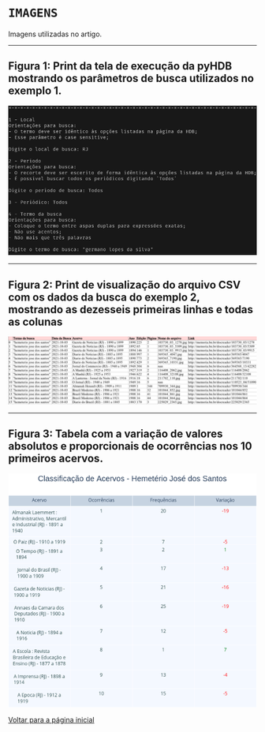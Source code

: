 # `IMAGENS`

Imagens utilizadas no artigo.

---

## Figura 1: Print da tela de execução da pyHDB mostrando os parâmetros de busca utilizados no exemplo 1.

![Figura 1](../IMAGENS/FIGURA1_BUSCA.png)

---

## Figura 2: Print de visualização do arquivo CSV com os dados da busca do exemplo 2, mostrando as dezesseis primeiras linhas e todas as colunas

![Figura 2](../IMAGENS/FIGURA2_CSV.png)

---

## Figura 3: Tabela com a variação de valores absolutos e proporcionais de ocorrências nos 10 primeiros acervos. 

![Figura 3](../IMAGENS/TABELA1_Hemetério%20José%20dos%20Santos_table.png)

[Voltar para a página inicial](https://ericbrasiln.github.io/analise_pyHDB/)
